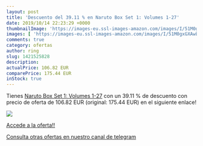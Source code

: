 ```yaml
---
layout: post
title: 'Descuento del 39.11 % en Naruto Box Set 1: Volumes 1-27'
date: 2019/10/14 22:23:29 +0000
thumbnailImage: 'https://images-eu.ssl-images-amazon.com/images/I/51M0gxGXAwL._SL200_.jpg'
images: [ 'https://images-eu.ssl-images-amazon.com/images/I/51M0gxGXAwL._SL200_.jpg' ]
comments: true
category: ofertas
author: ring
slug: 1421525828
description:
actualPrice: 106.82 EUR
comparePrice: 175.44 EUR
inStock: true
---
```


Tienes [Naruto Box Set 1: Volumes 1-27](https://www.amazon.com/dp/1421525828/?tag=redken08-20) con un 39.11 % de descuento con precio de oferta de 106.82 EUR (original: 175.44 EUR) en el siguiente enlace!

[![](https://images-eu.ssl-images-amazon.com/images/I/51M0gxGXAwL._SL200_.jpg)](https://www.amazon.com/dp/1421525828/?tag=redken08-20)

[Accede a la oferta!!](https://www.amazon.com/dp/1421525828/?tag=redken08-20)

[Consulta otras ofertas en nuestro canal de telegram](https://t.me/s/ofertas25)
